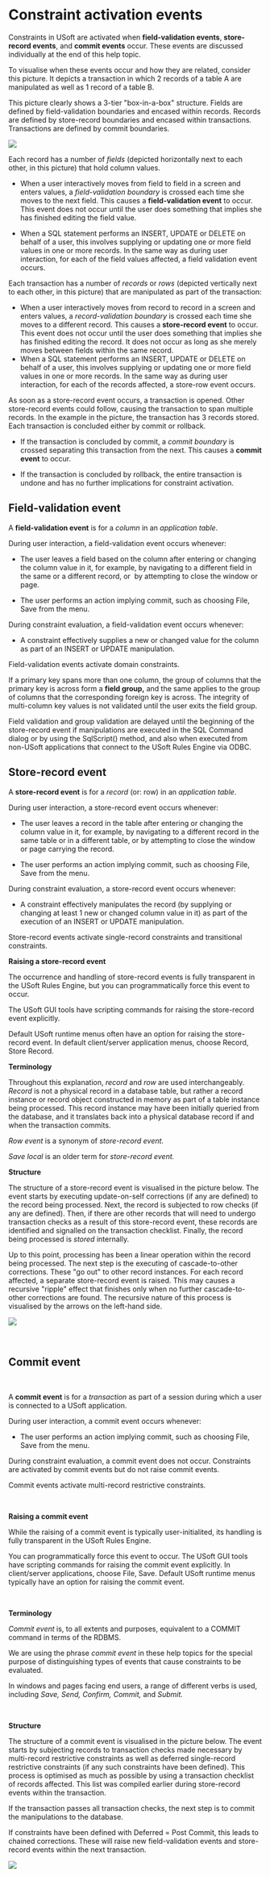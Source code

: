 # Constraint activation events

Constraints in USoft are activated when **field-validation events**, **store-record events**, and **commit events** occur. These events are discussed individually at the end of this help topic.

To visualise when these events occur and how they are related, consider this picture. It depicts a transaction in which 2 records of a table A are manipulated as well as 1 record of a table B.

This picture clearly shows a 3-tier "box-in-a-box" structure. Fields are defined by field-validation boundaries and encased within records. Records are defined by store-record boundaries and encased within transactions. Transactions are defined by commit boundaries.

![](/api/Modeller%20and%20Rules%20Engine/Constraints%20advanced%20and%20the%20Rules%20Engine/assets/207a58b2-51d0-4c45-8aea-7f5329fd775a.png)

Each record has a number of *fields* (depicted horizontally next to each other, in this picture) that hold column values.

- When a user interactively moves from field to field in a screen and enters values, a *field-validation boundary* is crossed each time she moves to the next field. This causes a **field-validation event** to occur. This event does not occur until the user does something that implies she has finished editing the field value.

- When a SQL statement performs an INSERT, UPDATE or DELETE on behalf of a user, this involves supplying or updating one or more field values in one or more records. In the same way as during user interaction, for each of the field values affected, a field validation event occurs.

Each transaction has a number of *records* or *rows* (depicted vertically next to each other, in this picture) that are manipulated as part of the transaction:

- When a user interactively moves from record to record in a screen and enters values, a *record-validation boundary* is crossed each time she moves to a different record. This causes a **store-record event** to occur. This event does not occur until the user does something that implies she has finished editing the record. It does not occur as long as she merely moves between fields within the same record.
- When a SQL statement performs an INSERT, UPDATE or DELETE on behalf of a user, this involves supplying or updating one or more field values in one or more records. In the same way as during user interaction, for each of the records affected, a store-row event occurs.

As soon as a store-record event occurs, a transaction is opened. Other store-record events could follow, causing the transaction to span multiple records. In the example in the picture, the transaction has 3 records stored. Each transaction is concluded either by commit or rollback.

- If the transaction is concluded by commit, a *commit boundary* is crossed separating this transaction from the next. This causes a **commit event** to occur.

- If the transaction is concluded by rollback, the entire transaction is undone and has no further implications for constraint activation.

## Field-validation event

A **field-validation event** is for a *column* in an *application table*.

During user interaction, a field-validation event occurs whenever:

- The user leaves a field based on the column after entering or changing the column value in it, for example, by navigating to a different field in the same or a different record, or  by attempting to close the window or page.

- The user performs an action implying commit, such as choosing File, Save from the menu.

During constraint evaluation, a field-validation event occurs whenever:

- A constraint effectively supplies a new or changed value for the column as part of an INSERT or UPDATE manipulation.

Field-validation events activate domain constraints.

If a primary key spans more than one column, the group of columns that the primary key is across form a **field group,** and the same applies to the group of columns that the corresponding foreign key is across. The integrity of multi-column key values is not validated until the user exits the field group.

Field validation and group validation are delayed until the beginning of the store-record event if manipulations are executed in the SQL Command dialog or by using the SqlScript() method, and also when executed from non-USoft applications that connect to the USoft Rules Engine via ODBC.

## Store-record event

A **store-record event** is for a *record* (or: row) in an *application table*.

During user interaction, a store-record event occurs whenever:

- The user leaves a record in the table after entering or changing the column value in it, for example, by navigating to a different record in the same table or in a different table, or by attempting to close the window or page carrying the record.

- The user performs an action implying commit, such as choosing File, Save from the menu.

During constraint evaluation, a store-record event occurs whenever:

- A constraint effectively manipulates the record (by supplying or changing at least 1 new or changed column value in it) as part of the execution of an INSERT or UPDATE manipulation.

Store-record events activate single-record constraints and transitional constraints.

**Raising a store-record event**

The occurrence and handling of store-record events is fully transparent in the USoft Rules Engine, but you can programmatically force this event to occur.

The USoft GUI tools have scripting commands for raising the store-record event explicitly.

Default USoft runtime menus often have an option for raising the store-record event. In default client/server application menus, choose Record, Store Record.

**Terminology**

Throughout this explanation, *record*  and *row*  are used interchangeably. *Record*  is not a physical record in a database table, but rather a record instance or record object constructed in memory as part of a table instance being processed. This record instance may have been initially queried from the database, and it translates back into a physical database record if and when the transaction commits.

*Row event* is a synonym of *store-record event.* 

*Save local* is an older term for *store-record event.*

**Structure**

The structure of a store-record event is visualised in the picture below. The event starts by executing update-on-self corrections (if any are defined) to the record being processed. Next, the record is subjected to row checks (if any are defined). Then, if there are other records that will need to undergo transaction checks as a result of this store-record event, these records are identified and signalled on the transaction checklist. Finally, the record being processed is *stored* internally.

Up to this point, processing has been a linear operation within the record being processed. The next step is the executing of cascade-to-other corrections. These "go out" to other record instances. For each record affected, a separate store-record event is raised. This may causes a recursive "ripple" effect that finishes only when no further cascade-to-other corrections are found. The recursive nature of this process is visualised by the arrows on the left-hand side.

![](/api/Modeller%20and%20Rules%20Engine/Constraints%20advanced%20and%20the%20Rules%20Engine/assets/0bd25c74-ee3f-4b58-a866-b6c722221ec0.png)

 

## Commit event

 

A **commit event** is for a *transaction* as part of a session during which a user is connected to a USoft application.

During user interaction, a commit event occurs whenever:

- The user performs an action implying commit, such as choosing File, Save from the menu.

During constraint evaluation, a commit event does not occur. Constraints are activated by commit events but do not raise commit events.

Commit events activate multi-record restrictive constraints.

 

**Raising a commit event**

While the raising of a commit event is typically user-initialited, its handling is fully transparent in the USoft Rules Engine.

You can programmatically force this event to occur. The USoft GUI tools have scripting commands for raising the commit event explicitly. In client/server applications, choose File, Save. Default USoft runtime menus typically have an option for raising the commit event.

 

**Terminology**

*Commit event* is, to all extents and purposes, equivalent to a COMMIT command in terms of the RDBMS.

We are using the phrase *commit event* in these help topics for the special purpose of distinguishing types of events that cause constraints to be evaluated.

In windows and pages facing end users, a range of different verbs is used, including *Save, Send, Confirm, Commit,* and *Submit.*

 

**Structure**

The structure of a commit event is visualised in the picture below. The event starts by subjecting records to transaction checks made necessary by multi-record restrictive constraints as well as deferred single-record restrictive constraints (if any such constraints have been defined). This process is optimised as much as possible by using a transaction checklist of records affected. This list was compiled earlier during store-record events within the transaction.

If the transaction passes all transaction checks, the next step is to commit the manipulations to the database.

If constraints have been defined with Deferred = Post Commit, this leads to chained corrections. These will raise new field-validation events and store-record events within the next transaction.

![](/api/Modeller%20and%20Rules%20Engine/Constraints%20advanced%20and%20the%20Rules%20Engine/assets/d296de66-a9bc-49b7-859a-debe26290590.png)

 